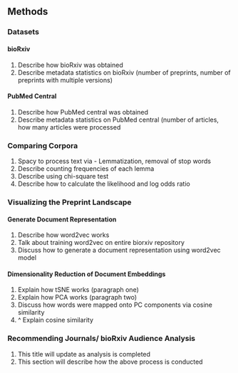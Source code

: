 ## Methods

### Datasets

#### bioRxiv
1. Describe how bioRxiv was obtained
2. Describe metadata statistics on bioRxiv (number of preprints, number of preprints with multiple versions)

#### PubMed Central
1. Describe how PubMed central was obtained
2. Describe metadata statistics on PubMed central (number of articles, how many articles were processed

### Comparing Corpora
1. Spacy to process text via - Lemmatization, removal of stop words
2. Describe counting frequencies of each lemma
3. Describe using chi-square test
4. Describe how to calculate the likelihood and log odds ratio

### Visualizing the Preprint Landscape

#### Generate Document Representation
1. Describe how word2vec works
2. Talk about training word2vec on entire biorxiv repository
3. Discuss how to generate a document representation using word2vec model

#### Dimensionality Reduction of Document Embeddings
1. Explain how tSNE works (paragraph one)
2. Explain how PCA works  (paragraph two)
3. Discuss how words were mapped onto PC components via cosine similarity
4. ^ Explain cosine similarity

### Recommending Journals/ bioRxiv Audience Analysis
1. This title will update as analysis is completed
2. This section will describe how the above process is conducted
